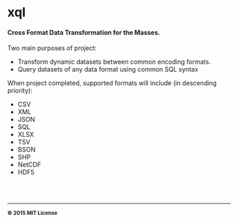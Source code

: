 # xql

#### Cross Format Data Transformation for the Masses.

Two main purposes of project:
- Transform dynamic datasets between common encoding formats. 
- Query datasets of any data format using common SQL syntax

When project completed, supported formats will include (in descending priority):
- CSV
- XML
- JSON
- SQL
- XLSX
- TSV
- BSON
- SHP
- NetCDF
- HDF5


<br>
<br>

<hr>
<small>
<strong>&copy; 2015 MIT License</strong>
</small>

